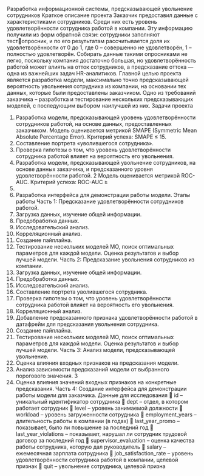 Разработка информационной системы, предсказывающей 
увольнение сотрудников
Краткое описание проекта
Заказчик предоставил данные с характеристиками сотрудников. Среди них
есть уровень удовлетворённости сотрудника работой в компании. Эту 
информацию получили из форм обратной связи: сотрудники заполняют тестопросник, и по его результатам рассчитывается доля их удовлетворённости от 0 
до 1, где 0 – совершенно не удовлетворён, 1 – полностью удовлетворён. 
Собирать данные такими опросниками не легко, поскольку компания 
достаточно большая, но удовлетворённость работой может влиять на отток 
сотрудников, а предсказание оттока — одна из важнейших задач HR-аналитиков.
Главной целью проекта является разработка модели, максимально точно 
предсказывающей вероятность увольнения сотрудника из компании, на 
основании тех данных, которые были предоставлены заказчиком.
Одно из требований заказчика – разработка и тестирование нескольких 
предсказывающих моделей, с последующим выбором наилучшей из них.
Задачи проекта
1. Разработка модели, предсказывающей уровень удовлетворённости 
сотрудников работой, на основе данных, предоставленных заказчиком.
Модель оценивается метрикой SMAPE (Symmetric Mean Absolute 
Percentage Error). Критерий успеха: SMAPE ≤ 15.
2. Составление портрета «уволившегося сотрудника».
3. Проверка гипотезы о том, что уровень удовлетворённости сотрудника 
работой влияет на вероятность его увольнения.
4. Разработка модели, предсказывающей увольнение сотрудников, на основе 
данных заказчика, и предсказанного уровня удовлетворённости работой.
2
Модель оценивается метрикой ROC-AUC. Критерий успеха: ROC-AUC ≥
91.
5. Разработка интерфейса для демонстрации работы модели.
Этапы работы
Часть 1: Предсказание удовлетворённости сотрудников работой.
1. Загрузка данных, изучение общей информации.
2. Предобработка данных.
3. Исследовательский анализ.
4. Корреляционный анализ.
5. Создание пайплайна. 
6. Тестирование нескольких моделей МО, поиск оптимальных параметров 
для каждой модели. Оценка результатов и выбор лучшей модели.
Часть 2: Предсказание увольнения сотрудников из компании.
1. Загрузка данных, изучение общей информации.
2. Предобработка данных.
3. Исследовательский анализ.
4. Составление портрета уволившегося сотрудника.
5. Проверка гипотезы о том, что уровень удовлетворённости сотрудника 
работой влияет на вероятность его увольнения.
6. Корреляционный анализ.
7. Добавление предсказанного признака удовлетворённости работой в 
датафрейм для предсказания увольнения сотрудника.
8. Создание пайплайна. 
9. Тестирование нескольких моделей МО, поиск оптимальных параметров 
для каждой модели. Оценка результатов и выбор лучшей модели.
Часть 3: Анализ модели, предсказывающей увольнение.
1. Оценка влияния входных признаков на предсказания модели.
2. Анализ зависимости предсказаний модели от выбранного порогового 
значения.
3
3. Оценка влияния значений входных признаков на конкретные 
предсказания.
Часть 4: Создание интерфейса для демонстрации работы модели для 
заказчика.
Данные для исследования
 id – уникальный идентификатор сотрудника
 dept – отдел, в котором работает сотрудник
 level – уровень занимаемой должности
 workload – уровень загруженности сотрудника
 employment_years – длительность работы в компании (в годах)
 last_year_promo – показывает, было ли повышение за последний год
 last_year_violations – показывает, нарушал ли сотрудник трудовой 
договор за последний год
 supervisor_evaluation – оценка качества работы сотрудника, которую дал 
руководитель
 salary – ежемесячная зарплата сотрудника
 job_satisfaction_rate – уровень удовлетворённости сотрудника работой в 
компании, целевой признак
 quit – увольнение сотрудника, целевой призна
